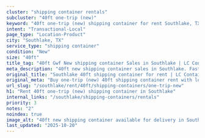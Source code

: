 ```yaml
---
cluster: "shipping container rentals"
subcluster: "40ft one-trip (new)"
keyword: "40ft one-trip (new) shipping container for rent Southlake, TX"
intent: "Transactional-Local"
page_type: "Location-Product"
city: "Southlake, TX"
service_type: "shipping container"
condition: "New"
size: "40ft"
title_tag: "40ft Gwf New shipping container Sales in Southlake | LC Container"
meta_description: "40ft new shipping container sales in Southlake. Fast delivery, competitive pricing. Serving shipping containers area. Quote ID: FIG. Call (214) 524-4168 for your free quote today."
original_title: "Southlake 40ft shipping container for rent | LC Container"
original_meta: "Buy one-trip (new) 40ft shipping container rent with local delivery in Southlake, TX. LC Container — local Since 2003. Request a fast quote today."
url_slug: "/southlake/rent/40ft/shipping-containers/one-trip-new"
h1: "Rent 40ft one-trip (new) shipping container in Southlake"
internal_links: "/southlake/shipping-containers/rentals"
priority: 3
notes: "2"
noindex: true
image_alt: "40ft new shipping container available for delivery in Southlake"
last_updated: "2025-10-20"
---
```


<!-- TODO: Add unique city/inventory copy, images, and internal links here. -->
